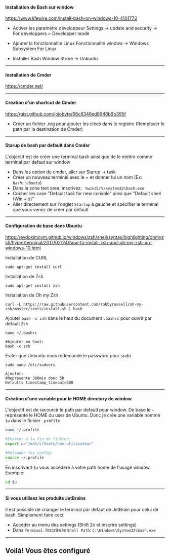 

#### Installation de Bash sur window
https://www.lifewire.com/install-bash-on-windows-10-4101773
- Activer les paramètre développeur
Settings -> update and security -> For developpers > Developper mode

- Ajouter la fonctionnalité Linux
Fonctionnalité window -> Windows Subsystem For Linux

- Installer Bash
Window Strore -> Unbuntu

___
#### Installation de Cmder
https://cmder.net/

___

#### Création d'un shortcut de Cmder
https://gist.github.com/jojobyte/66c8346ed8948b9b395f

- Créer un fichier .reg pour ajouter les clées dans le registre
(Remplacer le path par la destination de Cmder)

___

#### Starup de bash par default dans Cmder
L'objectif est de créer une terminal bash ainsi que de le mettre comme terminal par defaut sur window
- Dans les option de cmder, aller sur Starup -> task
- Créer un nouveau terminal avec le + et donner lui un nom (Ex: _`bash::ubuntu`_)
- Dans la zone text area, inscrivez: ` %windir%\system32\bash.exe`
- Cocher les case "Default task for new console" ainsi que "Default shell (Win + x)"
- Aller directement sur l'onglet `Startup` à gauche et spécifier le terminal que vous venez de créer par default
___

#### Configuration de base dans Ubuntu
https://evdokimovm.github.io/windows/zsh/shell/syntax/highlighting/ohmyzsh/hyper/terminal/2017/02/24/how-to-install-zsh-and-oh-my-zsh-on-windows-10.html

Installation de CURL
```
sudo apt-get install curl
```

Installation de Zsh
```
sudo apt-get install zsh
```

Installation de Oh my Zsh
```
curl -L https://raw.githubusercontent.com/robbyrussell/oh-my-zsh/master/tools/install.sh | bash
```

Ajouter `bash -c zsh` dans le haut du document `.bashrc` pour ouvrir par default `Zsh`
```
nano ~/.bashrc

#Ajouter en haut:
bash -c zsh
```

Éviter que Unbuntu nous redemande le password pour sudo
```
sudo nano /etc/sudoers

Ajouter:
#Représente 300min donc 5h
Defaults timestamp_timeout=300
```

___


#### Création d'une variable pour le HOME directory de window
L'objectif est de racourcir le path par defautl pour window. De base le `~` représente le HOME du user de Ubuntu.
Donc je crée une variable nommé `$u` dans le fichier `.profile`
```bash
nano ~/.profile

#Insérer à la fin du fichier:
export u="/mnt/c/Users/nom-utilisateur"

#Reloader les config:
source ~/.profile
```
En inscrivant `$u` vous accèderé à votre path home de l'usagé window.
Exemple:
```bash
cd $u
```
___

#### Si vous utilisez les produits JetBrains
Il est possible de changer le terminal par defaut de JetBrain pour celui de bash. Simplement faire ceci:
- Accèder au menu des settings (Shift 2x et inscrire settings)
- Dans `Terminal`. Inscrire le `Shell Path`: `C:\Windows\System32\bash.exe`
___




## Voilà! Vous êtes configuré
